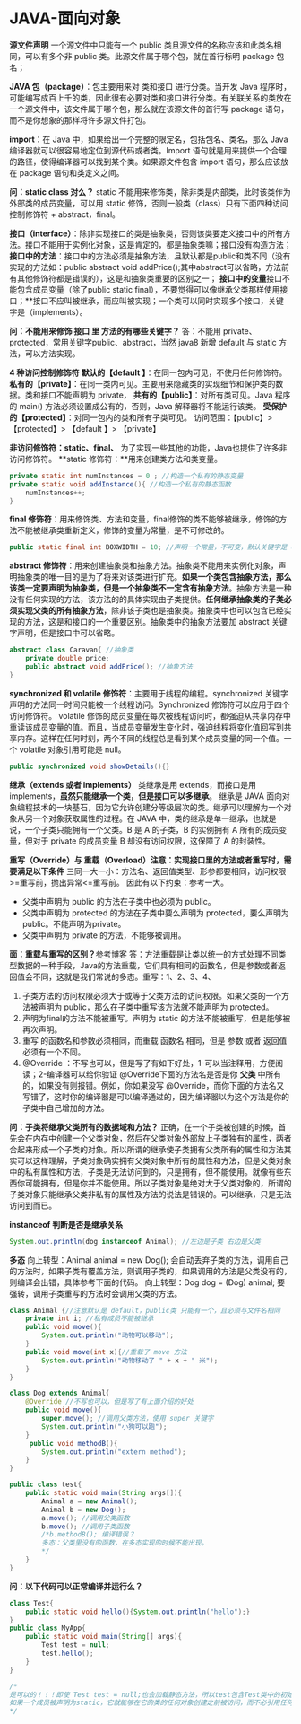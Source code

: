 # JAVA-面向对象

**源文件声明**
一个源文件中只能有一个 public 类且源文件的名称应该和此类名相同，可以有多个非 public 类。此源文件属于哪个包，就在首行标明 package 包名；

**JAVA 包（package）**：包主要用来对 类和接口 进行分类。当开发 Java 程序时，可能编写成百上千的类，因此很有必要对类和接口进行分类。有关联关系的类放在一个源文件中，该文件属于哪个包，那么就在该源文件的首行写 package 语句，而不是你想象的那样将许多源文件打包。

**import**：在 Java 中，如果给出一个完整的限定名，包括包名、类名，那么 Java 编译器就可以很容易地定位到源代码或者类。Import 语句就是用来提供一个合理的路径，使得编译器可以找到某个类。如果源文件包含 import 语句，那么应该放在 package 语句和类定义之间。

**问：static class 对么？**
static 不能用来修饰类，除非类是内部类，此时该类作为外部类的成员变量，可以用 static 修饰，否则一般类（class）只有下面四种访问控制修饰符 + abstract，final。

**接口（interface）**：除非实现接口的类是抽象类，否则该类要定义接口中的所有方法。接口不能用于实例化对象，这是肯定的，都是抽象类嘛；接口没有构造方法；
**接口中的方法**：接口中的方法必须是抽象方法，且默认都是public和类不同（没有实现的方法如：public abstract void addPrice();其中abstract可以省略，方法前有其他修饰符都是错误的），这是和抽象类重要的区别之一；
**接口中的变量**接口不能包含成员变量（除了public static final），不要觉得可以像继承父类那样使用接口；**接口不应叫被继承，而应叫被实现；一个类可以同时实现多个接口，关键字是（implements）。

**问：不能用来修饰 接口 里 方法的有哪些关键字？**
答：不能用 private、protected，常用关键字public、abstract，当然 java8 新增 default 与 static 方法，可以方法实现。

**4 种访问控制修饰符**
**默认的【default 】**：在同一包内可见，不使用任何修饰符。
**私有的【private】**：在同一类内可见。主要用来隐藏类的实现细节和保护类的数据。类和接口不能声明为 private，
**共有的【public】**：对所有类可见。Java 程序的 main()  方法必须设置成公有的，否则，Java 解释器将不能运行该类。
**受保护的【protected】**：对同一包内的类和所有子类可见。
访问范围：【public】> 【protected】> 【default 】> 【private】

**非访问修饰符：static、final、**
为了实现一些其他的功能，Java也提供了许多非访问修饰符。
**static 修饰符：**用来创建类方法和类变量。

```java
private static int numInstances = 0 ; //构造一个私有的静态变量
private static void addInstance(){ //构造一个私有的静态函数
	numInstances++;
}
```

**final 修饰符**：用来修饰类、方法和变量，final修饰的类不能够被继承，修饰的方法不能被继承类重新定义，修饰的变量为常量，是不可修改的。

```java
public static final int BOXWIDTH = 10; //声明一个常量，不可变，默认关键字是 default
```

**abstract 修饰符**：用来创建抽象类和抽象方法。抽象类不能用来实例化对象，声明抽象类的唯一目的是为了将来对该类进行扩充。**如果一个类包含抽象方法，那么该类一定要声明为抽象类，但是一个抽象类不一定含有抽象方法**。抽象方法是一种没有任何实现的方法，该方法的的具体实现由子类提供。**任何继承抽象类的子类必须实现父类的所有抽象方法**，除非该子类也是抽象类。抽象类中也可以包含已经实现的方法，这是和接口的一个重要区别。抽象类中的抽象方法要加 abstract 关键字声明，但是接口中可以省略。

```java
abstract class Caravan{ //抽象类
	private double price;
	public abstract void addPrice(); //抽象方法
}
```


**synchronized 和 volatile 修饰符**：主要用于线程的编程。synchronized 关键字声明的方法同一时间只能被一个线程访问。Synchronized 修饰符可以应用于四个访问修饰符。
volatile 修饰的成员变量在每次被线程访问时，都强迫从共享内存中重读该成员变量的值。而且，当成员变量发生变化时，强迫线程将变化值回写到共享内存。这样在任何时刻，两个不同的线程总是看到某个成员变量的同一个值。一个 volatile 对象引用可能是 null。
```java
public synchronized void showDetails(){} 
```


**继承（extends 或者 implements）**
类继承是用 extends，而接口是用 implements，**虽然只能继承一个类，但是接口可以多继承**。
继承是 JAVA 面向对象编程技术的一块基石，因为它允许创建分等级层次的类。继承可以理解为一个对象从另一个对象获取属性的过程。在 JAVA 中，类的继承是单一继承，也就是说，一个子类只能拥有一个父类。B 是 A 的子类，B 的实例拥有 A 所有的成员变量，但对于 private 的成员变量 B 却没有访问权限，这保障了 A 的封装性。

**重写（Override）与 重载（Overload）注意：实现接口里的方法或者重写时，需要满足以下条件**
三同一大一小：方法名、返回值类型、形参都要相同，访问权限>=重写前，抛出异常<=重写前。
因此有以下约束：参考一大。
* 父类中声明为 public 的方法在子类中也必须为 public。
* 父类中声明为 protected 的方法在子类中要么声明为 protected，要么声明为 public。不能声明为private。
* 父类中声明为 private 的方法，不能够被调用。

**面：重载与重写的区别？**[参考博客](https://blog.csdn.net/linzhaojie525/article/details/55213010)
答：方法重载是让类以统一的方式处理不同类型数据的一种手段，Java的方法重载，它们具有相同的函数名，但是参数或者返回值会不同，这就是我们常说的多态。重写：1、2、3、4、
1. 子类方法的访问权限必须大于或等于父类方法的访问权限。如果父类的一个方法被声明为 public，那么在子类中重写该方法就不能声明为 protected。
2. 声明为final的方法不能被重写。声明为 static 的方法不能被重写，但是能够被再次声明。
3. 重写 的函数名和参数必须相同，而重载 函数名 相同，但是 参数 或者 返回值 必须有一个不同。
4.  @Override ：不写也可以，但是写了有如下好处，1-可以当注释用，方便阅读；2-编译器可以给你验证 @Override下面的方法名是否是你 **父类** 中所有的，如果没有则报错。例如，你如果没写 @Override，而你下面的方法名又写错了，这时你的编译器是可以编译通过的，因为编译器以为这个方法是你的子类中自己增加的方法。


**问：子类将继承父类所有的数据域和方法？**
正确，在一个子类被创建的时候，首先会在内存中创建一个父类对象，然后在父类对象外部放上子类独有的属性，两者合起来形成一个子类的对象。所以所谓的继承使子类拥有父类所有的属性和方法其实可以这样理解，子类对象确实拥有父类对象中所有的属性和方法，但是父类对象中的私有属性和方法，子类是无法访问到的，只是拥有，但不能使用。就像有些东西你可能拥有，但是你并不能使用。所以子类对象是绝对大于父类对象的，所谓的子类对象只能继承父类非私有的属性及方法的说法是错误的。可以继承，只是无法访问到而已。


**instanceof 判断是否是继承关系**

```java
System.out.println(dog instanceof Animal); //左边是子类 右边是父类
```

**多态**
向上转型：Animal animal = new Dog(); 会自动丢弃子类的方法，调用自己的方法时，如果子类有覆盖方法，则调用子类的，如果调用的方法是父类没有的，则编译会出错，具体参考下面的代码。
向上转型：Dog  dog = (Dog) animal; 要强转，调用子类重写的方法时会调用父类的方法。

```java
class Animal {//注意默认是 default，public类 只能有一个，且必须与文件名相同
	private int i; //私有成员不能被继承
	public void move(){
		System.out.println("动物可以移动");
	}
	public void move(int x){//重载了 move 方法
		System.out.println("动物移动了 " + x + " 米");
	}
}

class Dog extends Animal{ 
    @Override //不写也可以，但是写了有上面介绍的好处
	public void move(){
		super.move(); //调用父类方法，使用 super 关键字
		System.out.println("小狗可以跑");
	}
     public void methodB(){
        System.out.println("extern method");
    }
}

public class test{
	public static void main(String args[]){
		Animal a = new Animal();
		Animal b = new Dog();
		a.move(); //调用父类函数
		b.move(); //调用子类函数
        /*b.methodB(); 编译错误？
        多态：父类里没有的函数，在多态实现的时候不能出现。
        */
	}
}
```

**问：以下代码可以正常编译并运行么？**
```java
class Test{
	public static void hello(){System.out.println("hello");}
}
public class MyApp{
	public static void main(String[] args){
		Test test = null;
		test.hello();
	}
}

/*
是可以的！！！即使 Test test = null;也会加载静态方法，所以test包含Test类中的初始化数据，静态的，构造的，成员属性。额外，就算不是静态方法，编译也是可以通过的，只有在运行的时候才会报错。
如果一个成员被声明为static，它就能够在它的类的任何对象创建之前被访问，而不必引用任何对象（跟类是否有static修饰无关）。
*/
```




